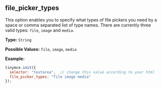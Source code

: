 ## file_picker_types

This option enables you to specify what types of file pickers you need by a space or comma separated list of type names. There are currently three valid types: `file`, `image` and `media`.

**Type:** `String`

**Possible Values:** `file`, `image`, `media`

**Example:**

```js
tinymce.init({
  selector: "textarea",  // change this value according to your html
  file_picker_types: "file image media"
});
```

